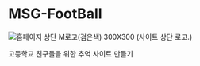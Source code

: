# MSG-FootBall

 ![홈페이지 상단 M로고(검은색) 300X300](https://github.com/kshee9/MSG-FootBall/assets/105037035/eb4dc64c-c30d-4875-b9ea-aed22f4c74e4)
(사이트 상단 로고.)

고등학교 친구들을 위한 추억 사이트 만들기
